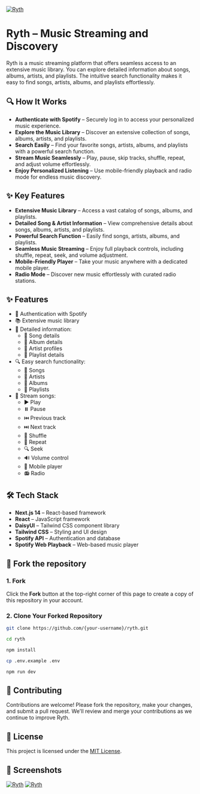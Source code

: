 [![Ryth](https://fachryafrz.vercel.app/projects/ryth/home.png)](https://ryth.vercel.app)

# Ryth – Music Streaming and Discovery

Ryth is a music streaming platform that offers seamless access to an extensive music library. You can explore detailed information about songs, albums, artists, and playlists. The intuitive search functionality makes it easy to find songs, artists, albums, and playlists effortlessly.

## 🔍 How It Works
- **Authenticate with Spotify** – Securely log in to access your personalized music experience.
- **Explore the Music Library** – Discover an extensive collection of songs, albums, artists, and playlists.
- **Search Easily** – Find your favorite songs, artists, albums, and playlists with a powerful search function.
- **Stream Music Seamlessly** – Play, pause, skip tracks, shuffle, repeat, and adjust volume effortlessly.
- **Enjoy Personalized Listening** – Use mobile-friendly playback and radio mode for endless music discovery.

## ✨ Key Features
- **Extensive Music Library** – Access a vast catalog of songs, albums, and playlists.
- **Detailed Song & Artist Information** – View comprehensive details about songs, albums, artists, and playlists.
- **Powerful Search Function** – Easily find songs, artists, albums, and playlists.
- **Seamless Music Streaming** – Enjoy full playback controls, including shuffle, repeat, seek, and volume adjustment.
- **Mobile-Friendly Player** – Take your music anywhere with a dedicated mobile player.
- **Radio Mode** – Discover new music effortlessly with curated radio stations.

## ✨ Features

- 🔑 Authentication with Spotify
- 📚 Extensive music library
- 📝 Detailed information:
  - 🎵 Song details
  - 📔 Album details
  - 👥 Artist profiles
  - 📃 Playlist details
- 🔍 Easy search functionality:
  - 🎵 Songs
  - 👥 Artists
  - 📔 Albums
  - 📃 Playlists
- 🎵 Stream songs:
  - ▶️ Play
  - ⏸️ Pause
  - ⏮️ Previous track
  - ⏭️ Next track
  - 🔀 Shuffle
  - 🔁 Repeat
  - 🔍 Seek
  - 🔊 Volume control
  - 📱 Mobile player
  - 📻 Radio

## 🛠️ Tech Stack

- **Next.js 14** – React-based framework
- **React** – JavaScript framework
- **DaisyUI** – Tailwind CSS component library
- **Tailwind CSS** – Styling and UI design
- **Spotify API** – Authentication and database
- **Spotify Web Playback** – Web-based music player

## 🚀 Fork the repository

### 1. Fork

Click the **Fork** button at the top-right corner of this page to create a copy of this repository in your account.

### 2. Clone Your Forked Repository

```sh
git clone https://github.com/{your-username}/ryth.git

cd ryth

npm install

cp .env.example .env

npm run dev
```

## 🤝 Contributing

Contributions are welcome! Please fork the repository, make your changes, and submit a pull request. We'll review and merge your contributions as we continue to improve Ryth.

## 📜 License

This project is licensed under the [MIT License](LICENSE.md).

## 📸 Screenshots

[![Ryth](https://fachryafrz.vercel.app/projects/ryth/details.png)](https://ryth.vercel.app)
[![Ryth](https://fachryafrz.vercel.app/projects/ryth/mobile.png)](https://ryth.vercel.app)
